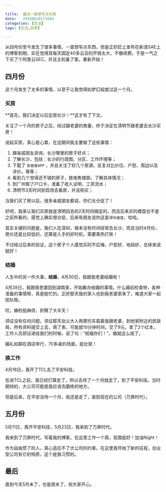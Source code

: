 ```yaml
---

title:  最近一直想写点东西
date:   20160610171044
categories: [生活]
tags: [生活,日常]

---
```


从四月份至今发生了很多事情，一直想写点东西，但是正好赶上发布在新浪SAE上的博客到期，实在觉得其每天固定40多云豆的开销太大，不像续费。于是一气之下买了个阿里云SEC，并且主机备了案，重新开始！

## 四月份

这个月发生了太多的事情，以至于让我觉得如梦幻般度过这一个月。

### 买房

**首先，我们决定以后定居长沙！**这才有了下文。

关注了一个月的房子之后，经过跟老婆的商量，终于决定在清明节跟老婆去长沙买房！

说起买房，真心是心累，在这期间我主要做了这些事情：

1. 跟亲戚朋友咨询，长沙哪里的房子好点；
1. 了解长沙，包括：长沙的行政图、分区、工作环境等；
1. 下载了 `安居客APP` ，并且关注了好几个房源，反复对比价位、户型、周边以及评价，等等；
1. 看到几个觉得还不错的房子，致电售楼部，了解具体情况；
1. 到广州取了户口卡，准备了收入证明，工资流水；
1. 清明节3天时间到现场去看房，并且购买；

当我们买了房以后，很多亲戚朋友都说，你们太仓促了！

好吧，我承认我们买房就是清明回去的2天时间搞定的，而且后来买的楼盘也不是之前所看的，感觉上确实很仓促，后来有朋友说你这是`深圳速度`，哈哈。

其实关键的问题是，我们人在深圳，根本没有时间经常去长沙，而且当时4月份，房价还是比较低的，还算是入手的好时机，需要乘热打铁！

不过经过后来的验证，这个房子个人感觉买的不后悔，户型好、地段好，总体来说挺好！

### 结婚

人生中的另一件大事，**结婚**，4月30日，我跟我老婆结婚啦！

4月28日，我跟我老婆回到湖南家，开始筹办结婚的事情。什么婚前检查呀，各种准备的事情呀，真是挺忙的。正好那天我的家人也到我老婆家来了，难道大家一起团队呀。

哎，婚检挺麻烦，折腾了大半天！

领证没有任何问题，领证那天岳父大人用摩托车载着我跟老婆，到他家附近的民政局，所有资料提交上去，填了表，可能就10分钟时间，交了9元，拿了2个红本，工作人员把证递给我们的时候，说了句：“祝福你们！”，婚就这么结了。

婚礼如期在酒店举行，70多桌的场面，挺壮观！

### 换工作

4月18日，离开了TCL去了平安科技。

在进TCL之前，我已经打算走了，所以去待了一个月就走了，到了平安科技。当时期待的，大公司可能是我应该去磨练的地方。

但是后来，在平安没待一个月，我还是走了，直到现在的公司（万屏时代）。

## 五月份

5月11日，离开平安科技，5月23日，我来到了万屏时代。

我来到了万屏时代，写着我的博客，在这里工作一个周，氛围挺好！加油Night！

作为自由惯了的人，真心适应不了大公司的约束。在这里我开始了新的征程，创业型公司有它的特质，这个是我习惯的。

## 最后

直到今天5月末了，也是周末了，祝大家开心。